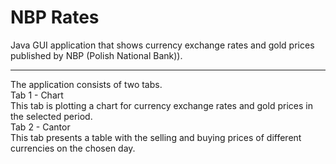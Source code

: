 # NBP Rates
Java GUI application that shows currency exchange rates and gold prices published by NBP (Polish National Bank)).
<hr>
The application consists of two tabs. <br>
Tab 1 - Chart <br>
This tab is plotting a chart for currency exchange rates and gold prices in the selected period. <br>
Tab 2 - Cantor <br>
This tab presents a table with the selling and buying prices of different currencies on the chosen day.
